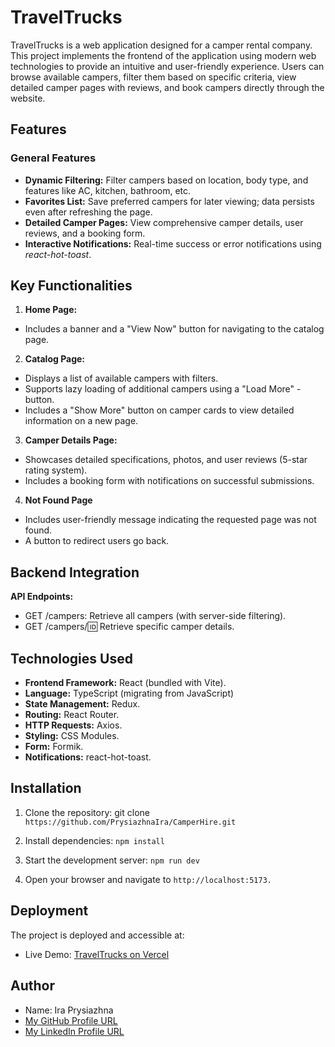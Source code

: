 # TravelTrucks

TravelTrucks is a web application designed for a camper rental company. This
project implements the frontend of the application using modern web technologies
to provide an intuitive and user-friendly experience. Users can browse available
campers, filter them based on specific criteria, view detailed camper pages with
reviews, and book campers directly through the website.

## Features

### General Features

- **Dynamic Filtering:** Filter campers based on location, body type, and
  features like AC, kitchen, bathroom, etc.
- **Favorites List:** Save preferred campers for later viewing; data persists
  even after refreshing the page.
- **Detailed Camper Pages:** View comprehensive camper details, user reviews,
  and a booking form.
- **Interactive Notifications:** Real-time success or error notifications using
  _react-hot-toast_.

## Key Functionalities

1. **Home Page:**

- Includes a banner and a "View Now" button for navigating to the catalog page.

2. **Catalog Page:**

- Displays a list of available campers with filters.
- Supports lazy loading of additional campers using a "Load More" - button.
- Includes a "Show More" button on camper cards to view detailed information on
  a new page.

3. **Camper Details Page:**

- Showcases detailed specifications, photos, and user reviews (5-star rating
  system).
- Includes a booking form with notifications on successful submissions.

4. **Not Found Page**

- Includes user-friendly message indicating the requested page was not found.
- A button to redirect users go back.

## Backend Integration

**API Endpoints:**

- GET /campers: Retrieve all campers (with server-side filtering).
- GET /campers/:id: Retrieve specific camper details.

## Technologies Used

- **Frontend Framework:** React (bundled with Vite).
- **Language:** TypeScript (migrating from JavaScript)
- **State Management:** Redux.
- **Routing:** React Router.
- **HTTP Requests:** Axios.
- **Styling:** CSS Modules.
- **Form:** Formik.
- **Notifications:** react-hot-toast.

## Installation

1. Clone the repository: git clone
   `https://github.com/PrysiazhnaIra/CamperHire.git`

2. Install dependencies: `npm install`

3. Start the development server: `npm run dev`

4. Open your browser and navigate to `http://localhost:5173.`

## Deployment

The project is deployed and accessible at:

- Live Demo: [TravelTrucks on Vercel](https://camper-hire.vercel.app/)

## Author

- Name: Ira Prysiazhna
- [My GitHub Profile URL](https://github.com/PrysiazhnaIra)
- [My LinkedIn Profile URL](https://www.linkedin.com/in/ira-prysiazhna/)
